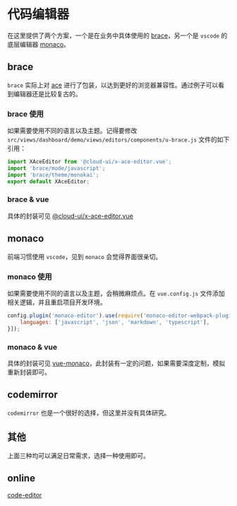 # 代码编辑器

在这里提供了两个方案，一个是在业务中具体使用的 [brace](https://github.com/thlorenz/brace)，另一个是 `vscode` 的底层编辑器 [monaco](https://github.com/microsoft/monaco-editor)。

## brace

`brace` 实际上对 [ace](https://github.com/ajaxorg/ace) 进行了包装，以达到更好的浏览器兼容性。通过例子可以看到编辑器还是比较复古的。

### brace 使用

如果需要使用不同的语言以及主题。记得要修改 `src/views/dashboard/demo/views/editors/components/u-brace.js` 文件的如下引用：

```js
import XAceEditor from '@cloud-ui/x-ace-editor.vue';
import 'brace/mode/javascript';
import 'brace/theme/monokai';
export default XAceEditor;
```

### brace & vue

具体的封装可见 [@cloud-ui/x-ace-editor.vue](https://vusion.github.io/cloud-ui/vendors/x-ace-editor)

## monaco

前端习惯使用 `vscode`，见到 `monaco` 会觉得界面很亲切。

### monaco 使用

如果需要使用不同的语言以及主题，会稍微麻烦点。在 `vue.config.js` 文件添加相关逻辑，并且重启项目开发环境。

```js
config.plugin('monaco-editor').use(require('monaco-editor-webpack-plugin'), [{
    languages: ['javascript', 'json', 'markdown', 'typescript'],
}]);
```

### monaco & vue

具体的封装可见 [vue-monaco](https://github.com/egoist/vue-monaco)，此封装有一定的问题，如果需要深度定制，模拟重新封装即可。

## codemirror

`codemirror` 也是一个很好的选择，但这里并没有具体研究。

## 其他

上面三种均可以满足日常需求，选择一种使用即可。

## online

[code-editor](https://vusion-templates.github.io/cloud-admin/#/demo/editors/code/monaco)
